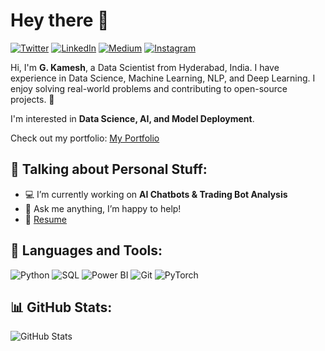 # Hey there 👋  

[![Twitter](https://img.shields.io/badge/-Twitter-1DA1F2?style=flat&logo=twitter&logoColor=white)](your-twitter-link)
[![LinkedIn](https://img.shields.io/badge/-LinkedIn-0A66C2?style=flat&logo=linkedin&logoColor=white)](your-linkedin-link)
[![Medium](https://img.shields.io/badge/-Medium-12100E?style=flat&logo=medium&logoColor=white)](your-medium-link)
[![Instagram](https://img.shields.io/badge/-Instagram-E4405F?style=flat&logo=instagram&logoColor=white)](your-instagram-link)

Hi, I'm **G. Kamesh**, a Data Scientist from Hyderabad, India. I have experience in Data Science, Machine Learning, NLP, and Deep Learning. I enjoy solving real-world problems and contributing to open-source projects. 🚀  

I'm interested in **Data Science, AI, and Model Deployment**.  

Check out my portfolio: [My Portfolio](https://kamesh1410.github.io/My-Portfolio)

## 📌 Talking about Personal Stuff:
- 💻 I’m currently working on **AI Chatbots & Trading Bot Analysis**
- 💬 Ask me anything, I’m happy to help!
- 📄 [Resume](https://drive.google.com/file/d/1H7bDrGfQJaBSWdx0eKLyjvHklJ1kySoX/view?usp=sharing)

## 🔧 Languages and Tools:
![Python](https://img.shields.io/badge/-Python-3776AB?style=flat&logo=python&logoColor=white)
![SQL](https://img.shields.io/badge/-SQL-4479A1?style=flat&logo=mysql&logoColor=white)
![Power BI](https://img.shields.io/badge/-PowerBI-F2C811?style=flat&logo=powerbi&logoColor=black)
![Git](https://img.shields.io/badge/-Git-F05032?style=flat&logo=git&logoColor=white)
![PyTorch](https://img.shields.io/badge/-PyTorch-EE4C2C?style=flat&logo=pytorch&logoColor=white)

## 📊 GitHub Stats:
![GitHub Stats](https://github-readme-stats.vercel.app/api?username=your-username&show_icons=true&theme=dark)
